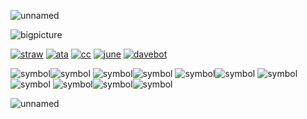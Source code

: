 ![unnamed](https://github.com/user-attachments/assets/39812da8-6a6f-447c-a0d0-65e506c135ff)

![bigpicture](https://github.com/user-attachments/assets/2d4a65a8-d35e-4ae5-983b-5b6c16772eee)

[![straw](https://github.com/user-attachments/assets/4d7c75d8-a218-48b7-b709-54f71ff84cad)](https://doubleo7n7.straw.page) [![ata](https://github.com/user-attachments/assets/83beee77-dfc7-4dba-bcba-a0db344af4dd)](https://007n7.atabook.org/) [![cc](https://github.com/user-attachments/assets/b5bcbaff-8fc1-449f-a6e3-acd1712889fe)](https://pronouns.cc/@toytale) [![june](https://github.com/user-attachments/assets/cfecf2cb-17c0-421d-a691-9297dbe0d54f)](https://github.com/007n7) [![davebot](https://github.com/user-attachments/assets/a833280e-5b84-4336-ab14-38b21a2831d1)](https://github.com/funk4punks)



![symbol](https://github.com/user-attachments/assets/1e5a396f-ea33-46aa-a624-7dfad459fb9c)![symbol](https://github.com/user-attachments/assets/1e5a396f-ea33-46aa-a624-7dfad459fb9c) ![symbol](https://github.com/user-attachments/assets/1e5a396f-ea33-46aa-a624-7dfad459fb9c)![symbol](https://github.com/user-attachments/assets/1e5a396f-ea33-46aa-a624-7dfad459fb9c) ![symbol](https://github.com/user-attachments/assets/1e5a396f-ea33-46aa-a624-7dfad459fb9c)![symbol](https://github.com/user-attachments/assets/1e5a396f-ea33-46aa-a624-7dfad459fb9c) ![symbol](https://github.com/user-attachments/assets/1e5a396f-ea33-46aa-a624-7dfad459fb9c)![symbol](https://github.com/user-attachments/assets/1e5a396f-ea33-46aa-a624-7dfad459fb9c) ![symbol](https://github.com/user-attachments/assets/1e5a396f-ea33-46aa-a624-7dfad459fb9c)![symbol](https://github.com/user-attachments/assets/1e5a396f-ea33-46aa-a624-7dfad459fb9c)![symbol](https://github.com/user-attachments/assets/1e5a396f-ea33-46aa-a624-7dfad459fb9c)

![unnamed](https://github.com/user-attachments/assets/00319d28-9d49-4c52-8e05-13fb56b93ca4)



